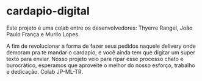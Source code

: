 # cardapio-digital
Este projeto é uma colab entre os desenvolvedores:
Thyerre Rangel, João Paulo França e Murilo Lopes.

A fim de revolucionar a forma de fazer seus pedidos naquele delivery onde demoram pra te mandar o cardapio,
e você ainda tem que digitar um super texto para enviar.
Nosso projeto veio para ripar esse processo chato e burocrático, esperamos que aproveite o melhor do nosso
esforço, trabalho e dedicação.
Colab JP-ML-TR.
